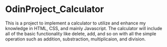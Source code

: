 # OdinProject_Calculator

This is a project to implement a calculator to utilize and enhance my knowledge in HTML, CSS, and mainly Javascript. The calculator will include all of the basic functionality like delete, add, and so on with all the simple operation such as addition, substraction, multiplicaion, and division. 